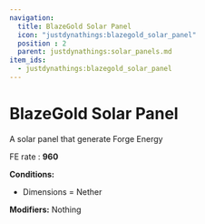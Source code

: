 ```yaml
---
navigation:
  title: BlazeGold Solar Panel
  icon: "justdynathings:blazegold_solar_panel"
  position : 2
  parent: justdynathings:solar_panels.md
item_ids:
  - justdynathings:blazegold_solar_panel
---
```


# BlazeGold  Solar Panel

A solar panel that generate Forge Energy

FE rate : **960**

**Conditions:**
- Dimensions = Nether

**Modifiers:**
Nothing

<BlockImage id="justdynathings:blazegold_solar_panel" scale="4.0"/>

<RecipeFor id="justdynathings:blazegold_solar_panel" />